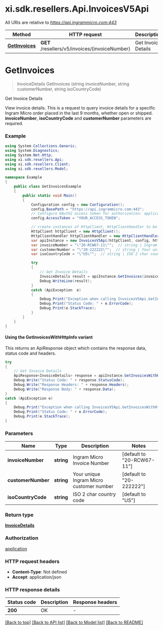 # xi.sdk.resellers.Api.InvoicesV5Api

All URIs are relative to *https://api.ingrammicro.com:443*

| Method | HTTP request | Description |
|--------|--------------|-------------|
| [**GetInvoices**](InvoicesV5Api.md#getinvoices) | **GET** /resellers/v5/invoices/{invoiceNumber} | Get Invoice Details |

<a id="getinvoices"></a>
# **GetInvoices**
> InvoiceDetails GetInvoices (string invoiceNumber, string customerNumber, string isoCountryCode)

Get Invoice Details

View invoice details. This is a request to query invoice details for a specific Ingram Micro order placed in the last 9 months, whether open or shipped.   <strong>invoiceNumber</strong>, <strong>isoCountryCode</strong> and <strong>customerNumber</strong> parameters are required.

### Example
```csharp
using System.Collections.Generic;
using System.Diagnostics;
using System.Net.Http;
using xi.sdk.resellers.Api;
using xi.sdk.resellers.Client;
using xi.sdk.resellers.Model;

namespace Example
{
    public class GetInvoicesExample
    {
        public static void Main()
        {
            Configuration config = new Configuration();
            config.BasePath = "https://api.ingrammicro.com:443";
            // Configure OAuth2 access token for authorization: application
            config.AccessToken = "YOUR_ACCESS_TOKEN";

            // create instances of HttpClient, HttpClientHandler to be reused later with different Api classes
            HttpClient httpClient = new HttpClient();
            HttpClientHandler httpClientHandler = new HttpClientHandler();
            var apiInstance = new InvoicesV5Api(httpClient, config, httpClientHandler);
            var invoiceNumber = "\"20-RCW67-11\"";  // string | Ingram Micro Invoice Number (default to "20-RCW67-11")
            var customerNumber = "\"20-222222\"";  // string | Your unique Ingram Micro customer number (default to "20-222222")
            var isoCountryCode = "\"US\"";  // string | ISO 2 char country code (default to "US")

            try
            {
                // Get Invoice Details
                InvoiceDetails result = apiInstance.GetInvoices(invoiceNumber, customerNumber, isoCountryCode);
                Debug.WriteLine(result);
            }
            catch (ApiException  e)
            {
                Debug.Print("Exception when calling InvoicesV5Api.GetInvoices: " + e.Message);
                Debug.Print("Status Code: " + e.ErrorCode);
                Debug.Print(e.StackTrace);
            }
        }
    }
}
```

#### Using the GetInvoicesWithHttpInfo variant
This returns an ApiResponse object which contains the response data, status code and headers.

```csharp
try
{
    // Get Invoice Details
    ApiResponse<InvoiceDetails> response = apiInstance.GetInvoicesWithHttpInfo(invoiceNumber, customerNumber, isoCountryCode);
    Debug.Write("Status Code: " + response.StatusCode);
    Debug.Write("Response Headers: " + response.Headers);
    Debug.Write("Response Body: " + response.Data);
}
catch (ApiException e)
{
    Debug.Print("Exception when calling InvoicesV5Api.GetInvoicesWithHttpInfo: " + e.Message);
    Debug.Print("Status Code: " + e.ErrorCode);
    Debug.Print(e.StackTrace);
}
```

### Parameters

| Name | Type | Description | Notes |
|------|------|-------------|-------|
| **invoiceNumber** | **string** | Ingram Micro Invoice Number | [default to &quot;20-RCW67-11&quot;] |
| **customerNumber** | **string** | Your unique Ingram Micro customer number | [default to &quot;20-222222&quot;] |
| **isoCountryCode** | **string** | ISO 2 char country code | [default to &quot;US&quot;] |

### Return type

[**InvoiceDetails**](InvoiceDetails.md)

### Authorization

[application](../README.md#application)

### HTTP request headers

 - **Content-Type**: Not defined
 - **Accept**: application/json


### HTTP response details
| Status code | Description | Response headers |
|-------------|-------------|------------------|
| **200** | OK |  -  |

[[Back to top]](#) [[Back to API list]](../README.md#documentation-for-api-endpoints) [[Back to Model list]](../README.md#documentation-for-models) [[Back to README]](../README.md)

